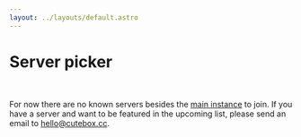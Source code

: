 ```yaml
---
layout: ../layouts/default.astro
---
```


<div class="jumbotron center">
<h1 class="display-4 lead">Server picker</h1>

<br>

For now there are no known servers besides the [main instance](https://web.cutebox.cc) to join. If you have a server and want to be featured in the upcoming list, please send an email to [hello@cutebox.cc](mailto:hello@cutebox.cc).